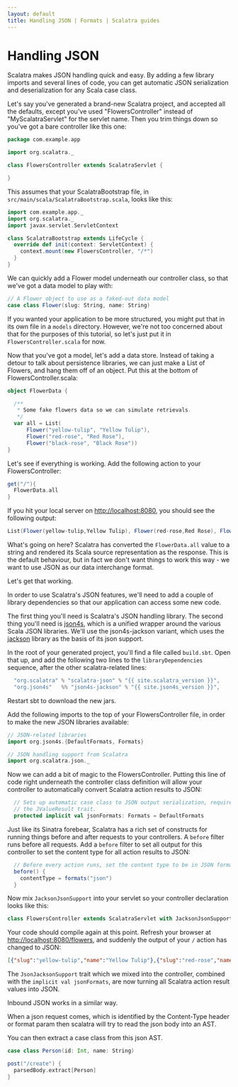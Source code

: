 ```yaml
---
layout: default
title: Handling JSON | Formats | Scalatra guides
---
```


<div class="page-header">
  <h1>Handling JSON</h1>
</div>

Scalatra makes JSON handling quick and easy. By adding a few library imports and several lines of code, you can get automatic JSON serialization and deserialization for any Scala case class.

Let's say you've generated a brand-new Scalatra project, and accepted all the defaults, except you've used "FlowersController" instead of "MyScalatraServlet" for the servlet name. Then you trim things down so you've got a bare controller like this one:

```scala
package com.example.app

import org.scalatra._

class FlowersController extends ScalatraServlet {

}
```

This assumes that your ScalatraBootstrap file, in `src/main/scala/ScalatraBootstrap.scala`, looks like this:

```scala
import com.example.app._
import org.scalatra._
import javax.servlet.ServletContext

class ScalatraBootstrap extends LifeCycle {
  override def init(context: ServletContext) {
    context.mount(new FlowersController, "/*")
  }
}
```

We can quickly add a Flower model underneath our controller class, so that we've got a data model to play with:

```scala
// A Flower object to use as a faked-out data model
case class Flower(slug: String, name: String)
```

If you wanted your application to be more structured, you might put that in its own file in a `models` directory. However, we're not too concerned about that for the purposes of this tutorial, so let's just put it in `FlowersController.scala` for now.

Now that you've got a model, let's add a data store. Instead of taking a detour to talk about persistence libraries, we can just make a List of Flowers, and hang them off of an object. Put this at the bottom of FlowersController.scala:

```scala
object FlowerData {

  /**
   * Some fake flowers data so we can simulate retrievals.
   */
  var all = List(
      Flower("yellow-tulip", "Yellow Tulip"),
      Flower("red-rose", "Red Rose"),
      Flower("black-rose", "Black Rose"))
}
```

Let's see if everything is working. Add the following action to your FlowersController:

```scala
get("/"){
  FlowerData.all
}
```

If you hit your local server on [http://localhost:8080](http://localhost:8080), you should see the following output:

```scala
List(Flower(yellow-tulip,Yellow Tulip), Flower(red-rose,Red Rose), Flower(black-rose, Black Rose))
```

What's going on here? Scalatra has converted the `FlowerData.all` value to a string and rendered its Scala source representation as the response. This is the default behaviour, but in fact we don't want things to work this way - we want to use JSON as our data interchange format.

Let's get that working.

In order to use Scalatra's JSON features, we'll need to add a couple of library dependencies so that our application can access some new code. 

The first thing you'll need is Scalatra's JSON handling library. The second thing you'll need is [json4s](http://json4s.org/), which is a unified wrapper around the various Scala JSON libraries. We'll use the json4s-jackson variant, which uses the [jackson](http://jackson.codehaus.org/) library as the basis of its json support. 

In the root of your generated project, you'll find a file called `build.sbt`. Open that up, and add the following two lines to the `libraryDependencies` sequence, after the other scalatra-related lines:

```scala
  "org.scalatra" % "scalatra-json" % "{{ site.scalatra_version }}",
  "org.json4s"   %% "json4s-jackson" % "{{ site.json4s_version }}",
```

Restart sbt to download the new jars. 

Add the following imports to the top of your FlowersController file, in order to make the new JSON libraries available:

```scala
// JSON-related libraries
import org.json4s.{DefaultFormats, Formats}

// JSON handling support from Scalatra
import org.scalatra.json._
```

Now we can add a bit of magic to the FlowersController. Putting this line of code right underneath the controller class definition will allow your controller to automatically convert Scalatra action results to JSON:

```scala
  // Sets up automatic case class to JSON output serialization, required by
  // the JValueResult trait.
  protected implicit val jsonFormats: Formats = DefaultFormats
```

Just like its Sinatra forebear, Scalatra has a rich set of constructs for running things before and after requests to your controllers. A `before` filter runs before all requests. Add a `before` filter to set all output for this controller to set the content type for all action results to JSON:

```scala
  // Before every action runs, set the content type to be in JSON format.
  before() {
    contentType = formats("json")
  }
```

Now mix `JacksonJsonSupport` into your servlet so your controller declaration looks like this:

```scala
class FlowersController extends ScalatraServlet with JacksonJsonSupport {
```

Your code should compile again at this point. Refresh your browser at [http://localhost:8080/flowers](http://localhost:8080/flowers), and suddenly the output of your `/` action has changed to JSON:

```json
[{"slug":"yellow-tulip","name":"Yellow Tulip"},{"slug":"red-rose","name":"Red Rose"},{"slug":"black-rose","name":"Black Rose"}]
```

The `JsonJacksonSupport` trait which we mixed into the controller, combined with the `implicit val jsonFormats`, are now turning all Scalatra action result values into JSON.

Inbound JSON works in a similar way.

When a json request comes, which is identified by the Content-Type header or format param then scalatra will try to read the json body into an AST. 

You can then extract a case class from this json AST.

```scala
case class Person(id: Int, name: String)

post("/create") {
  parsedBody.extract[Person]
}
```



